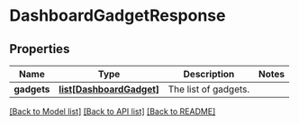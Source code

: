 # DashboardGadgetResponse

## Properties
Name | Type | Description | Notes
------------ | ------------- | ------------- | -------------
**gadgets** | [**list[DashboardGadget]**](DashboardGadget.md) | The list of gadgets. | 

[[Back to Model list]](../README.md#documentation-for-models) [[Back to API list]](../README.md#documentation-for-api-endpoints) [[Back to README]](../README.md)

